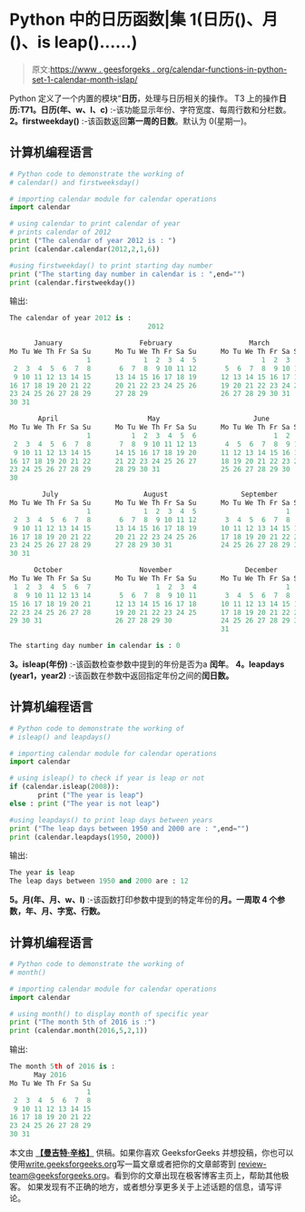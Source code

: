# Python 中的日历函数|集 1(日历()、月()、is leap()……)

> 原文:[https://www . geesforgeks . org/calendar-functions-in-python-set-1-calendar-month-islap/](https://www.geeksforgeeks.org/calendar-functions-in-python-set-1-calendar-month-isleap/)

Python 定义了一个内置的模块“**日历**，处理与日历相关的操作。
T3 上的操作**日历:**T7**1。日历(年、w、l、c)** :-该功能显示年份、字符宽度、每周行数和分栏数。
**2。firstweekday()** :-该函数返回**第一周的日数**。默认为 0(星期一)。

## 计算机编程语言

```py
# Python code to demonstrate the working of
# calendar() and firstweeksday()

# importing calendar module for calendar operations
import calendar

# using calendar to print calendar of year
# prints calendar of 2012
print ("The calendar of year 2012 is : ")
print (calendar.calendar(2012,2,1,6))

#using firstweekday() to print starting day number
print ("The starting day number in calendar is : ",end="")
print (calendar.firstweekday())
```

输出:

```py
The calendar of year 2012 is : 
                                  2012

      January                   February                   March
Mo Tu We Th Fr Sa Su      Mo Tu We Th Fr Sa Su      Mo Tu We Th Fr Sa Su
                   1             1  2  3  4  5                1  2  3  4
 2  3  4  5  6  7  8       6  7  8  9 10 11 12       5  6  7  8  9 10 11
 9 10 11 12 13 14 15      13 14 15 16 17 18 19      12 13 14 15 16 17 18
16 17 18 19 20 21 22      20 21 22 23 24 25 26      19 20 21 22 23 24 25
23 24 25 26 27 28 29      27 28 29                  26 27 28 29 30 31
30 31

       April                      May                       June
Mo Tu We Th Fr Sa Su      Mo Tu We Th Fr Sa Su      Mo Tu We Th Fr Sa Su
                   1          1  2  3  4  5  6                   1  2  3
 2  3  4  5  6  7  8       7  8  9 10 11 12 13       4  5  6  7  8  9 10
 9 10 11 12 13 14 15      14 15 16 17 18 19 20      11 12 13 14 15 16 17
16 17 18 19 20 21 22      21 22 23 24 25 26 27      18 19 20 21 22 23 24
23 24 25 26 27 28 29      28 29 30 31               25 26 27 28 29 30
30

        July                     August                  September
Mo Tu We Th Fr Sa Su      Mo Tu We Th Fr Sa Su      Mo Tu We Th Fr Sa Su
                   1             1  2  3  4  5                      1  2
 2  3  4  5  6  7  8       6  7  8  9 10 11 12       3  4  5  6  7  8  9
 9 10 11 12 13 14 15      13 14 15 16 17 18 19      10 11 12 13 14 15 16
16 17 18 19 20 21 22      20 21 22 23 24 25 26      17 18 19 20 21 22 23
23 24 25 26 27 28 29      27 28 29 30 31            24 25 26 27 28 29 30
30 31

      October                   November                  December
Mo Tu We Th Fr Sa Su      Mo Tu We Th Fr Sa Su      Mo Tu We Th Fr Sa Su
 1  2  3  4  5  6  7                1  2  3  4                      1  2
 8  9 10 11 12 13 14       5  6  7  8  9 10 11       3  4  5  6  7  8  9
15 16 17 18 19 20 21      12 13 14 15 16 17 18      10 11 12 13 14 15 16
22 23 24 25 26 27 28      19 20 21 22 23 24 25      17 18 19 20 21 22 23
29 30 31                  26 27 28 29 30            24 25 26 27 28 29 30
                                                    31

The starting day number in calendar is : 0
```

**3。isleap(年份)** :-该函数检查参数中提到的年份是否为a **闰年**。
**4。leapdays (year1，year2)** :-该函数在参数中返回指定年份之间的**闰日数。** 

## 计算机编程语言

```py
# Python code to demonstrate the working of
# isleap() and leapdays()

# importing calendar module for calendar operations
import calendar

# using isleap() to check if year is leap or not
if (calendar.isleap(2008)):
       print ("The year is leap")
else : print ("The year is not leap")

#using leapdays() to print leap days between years
print ("The leap days between 1950 and 2000 are : ",end="")
print (calendar.leapdays(1950, 2000))
```

输出:

```py
The year is leap
The leap days between 1950 and 2000 are : 12
```

**5。月(年、月、w、l)** :-该函数打印参数中提到的特定年份的**月。**一周取 4 个参数，年、月、字宽、行数**。** 

## 计算机编程语言

```py
# Python code to demonstrate the working of
# month()

# importing calendar module for calendar operations
import calendar

# using month() to display month of specific year
print ("The month 5th of 2016 is :")
print (calendar.month(2016,5,2,1))
```

输出:

```py
The month 5th of 2016 is :
      May 2016
Mo Tu We Th Fr Sa Su
                   1
 2  3  4  5  6  7  8
 9 10 11 12 13 14 15
16 17 18 19 20 21 22
23 24 25 26 27 28 29
30 31
```

本文由 [**【曼吉特·辛格】**](https://auth.geeksforgeeks.org/profile.php?user=manjeet_04&list=practice) 供稿。如果你喜欢 GeeksforGeeks 并想投稿，你也可以使用[write.geeksforgeeks.org](https://write.geeksforgeeks.org)写一篇文章或者把你的文章邮寄到 review-team@geeksforgeeks.org。看到你的文章出现在极客博客主页上，帮助其他极客。
如果发现有不正确的地方，或者想分享更多关于上述话题的信息，请写评论。